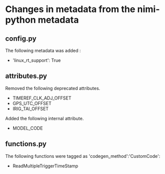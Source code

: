 # Changes in metadata from the nimi-python metadata

## config.py

The following metadata was added :
- 'linux_rt_support': True

## attributes.py

Removed the following deprecated attributes.
- TIMEREF_CLK_ADJ_OFFSET
- GPS_UTC_OFFSET
- IRIG_TAI_OFFSET

Added the following internal attribute.
- MODEL_CODE

## functions.py

The following functions were tagged as 'codegen_method':'CustomCode':
- ReadMultipleTriggerTimeStamp
